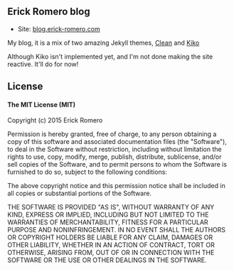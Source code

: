 ## Erick Romero blog

* Site: [blog.erick-romero.com](http://blog.erick-romero.com)

My blog, it is a mix of two amazing Jekyll themes, [Clean](https://github.com/knaman2609/clean) and [Kiko](https://github.com/gfjaru/Kiko)

Although Kiko isn't implemented yet, and I'm not done making the site reactive. It'll do for now! 

## License

#### The MIT License (MIT)

Copyright (c) 2015 Erick Romero

Permission is hereby granted, free of charge, to any person obtaining a copy
of this software and associated documentation files (the "Software"), to deal
in the Software without restriction, including without limitation the rights
to use, copy, modify, merge, publish, distribute, sublicense, and/or sell
copies of the Software, and to permit persons to whom the Software is
furnished to do so, subject to the following conditions:

The above copyright notice and this permission notice shall be included in all
copies or substantial portions of the Software.

THE SOFTWARE IS PROVIDED "AS IS", WITHOUT WARRANTY OF ANY KIND, EXPRESS OR
IMPLIED, INCLUDING BUT NOT LIMITED TO THE WARRANTIES OF MERCHANTABILITY,
FITNESS FOR A PARTICULAR PURPOSE AND NONINFRINGEMENT. IN NO EVENT SHALL THE
AUTHORS OR COPYRIGHT HOLDERS BE LIABLE FOR ANY CLAIM, DAMAGES OR OTHER
LIABILITY, WHETHER IN AN ACTION OF CONTRACT, TORT OR OTHERWISE, ARISING FROM,
OUT OF OR IN CONNECTION WITH THE SOFTWARE OR THE USE OR OTHER DEALINGS IN THE
SOFTWARE.

